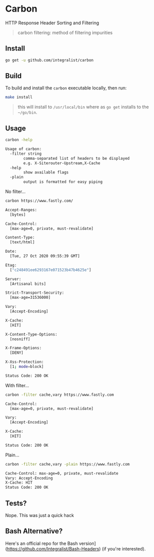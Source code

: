 # Carbon

HTTP Response Header Sorting and Filtering

> carbon filtering: method of filtering impurities

## Install

```bash
go get -u github.com/integralist/carbon
```

## Build

To build and install the `carbon` executable locally, then run:

```bash
make install
```

> this will install to `/usr/local/bin` where as `go get` installs to the `~/go/bin`.

## Usage

```bash
carbon -help

Usage of carbon:
  -filter string
        comma-separated list of headers to be displayed
        e.g. X-Siterouter-Upstream,X-Cache
  -help
        show available flags
  -plain
    	output is formatted for easy piping
```

No filter...

```bash
carbon https://www.fastly.com/

Accept-Ranges:
  [bytes]

Cache-Control:
  [max-age=0, private, must-revalidate]

Content-Type:
  [text/html]

Date:
  [Tue, 27 Oct 2020 09:55:39 GMT]

Etag:
  ["c248491ee6293167e071523b47b4625e"]

Server:
  [Artisanal bits]

Strict-Transport-Security:
  [max-age=31536000]

Vary:
  [Accept-Encoding]

X-Cache:
  [HIT]

X-Content-Type-Options:
  [nosniff]

X-Frame-Options:
  [DENY]

X-Xss-Protection:
  [1; mode=block]

Status Code: 200 OK
```

With filter...

```bash
carbon -filter cache,vary https://www.fastly.com

Cache-Control:
  [max-age=0, private, must-revalidate]

Vary:
  [Accept-Encoding]

X-Cache:
  [HIT]

Status Code: 200 OK
```

Plain...

```bash
carbon -filter cache,vary -plain https://www.fastly.com

Cache-Control: max-age=0, private, must-revalidate
Vary: Accept-Encoding
X-Cache: HIT
Status Code: 200 OK
```

## Tests?

Nope. This was just a quick hack

## Bash Alternative?

Here's an official repo for the Bash version](https://github.com/Integralist/Bash-Headers) (if you're interested).
